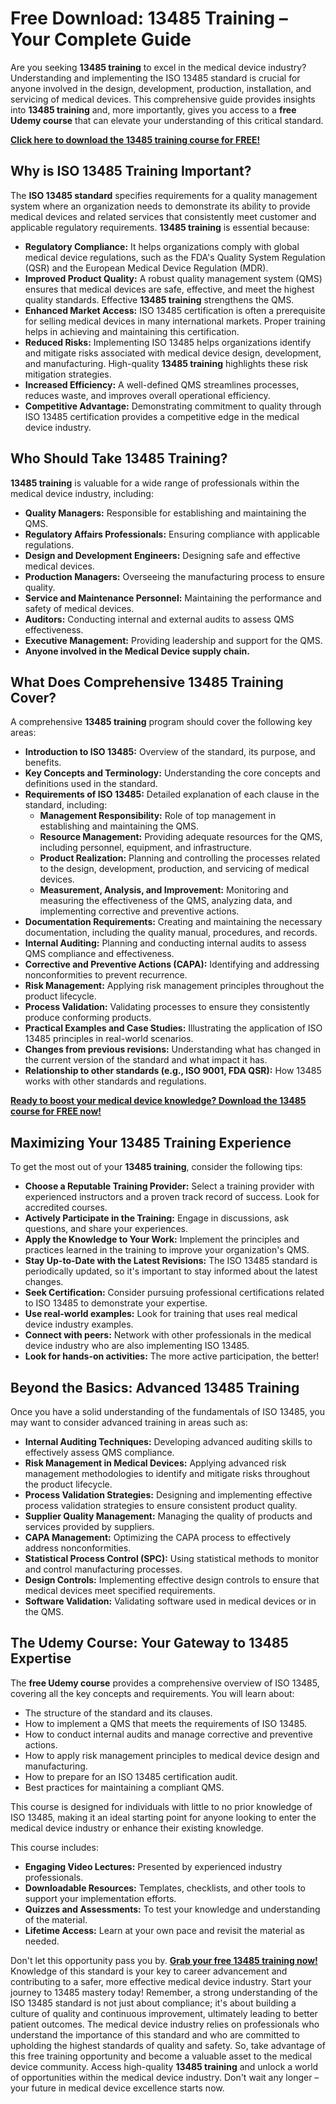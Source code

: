 # Free Download: 13485 Training – Your Complete Guide

Are you seeking **13485 training** to excel in the medical device industry? Understanding and implementing the ISO 13485 standard is crucial for anyone involved in the design, development, production, installation, and servicing of medical devices. This comprehensive guide provides insights into **13485 training** and, more importantly, gives you access to a **free Udemy course** that can elevate your understanding of this critical standard.

[**Click here to download the 13485 training course for FREE!**](https://udemywork.com/13485-training)

## Why is ISO 13485 Training Important?

The **ISO 13485 standard** specifies requirements for a quality management system where an organization needs to demonstrate its ability to provide medical devices and related services that consistently meet customer and applicable regulatory requirements.  **13485 training** is essential because:

*   **Regulatory Compliance:**  It helps organizations comply with global medical device regulations, such as the FDA's Quality System Regulation (QSR) and the European Medical Device Regulation (MDR).
*   **Improved Product Quality:** A robust quality management system (QMS) ensures that medical devices are safe, effective, and meet the highest quality standards.  Effective **13485 training** strengthens the QMS.
*   **Enhanced Market Access:**  ISO 13485 certification is often a prerequisite for selling medical devices in many international markets. Proper training helps in achieving and maintaining this certification.
*   **Reduced Risks:**  Implementing ISO 13485 helps organizations identify and mitigate risks associated with medical device design, development, and manufacturing. High-quality **13485 training** highlights these risk mitigation strategies.
*   **Increased Efficiency:** A well-defined QMS streamlines processes, reduces waste, and improves overall operational efficiency.
*   **Competitive Advantage:**  Demonstrating commitment to quality through ISO 13485 certification provides a competitive edge in the medical device industry.

## Who Should Take 13485 Training?

**13485 training** is valuable for a wide range of professionals within the medical device industry, including:

*   **Quality Managers:** Responsible for establishing and maintaining the QMS.
*   **Regulatory Affairs Professionals:** Ensuring compliance with applicable regulations.
*   **Design and Development Engineers:**  Designing safe and effective medical devices.
*   **Production Managers:** Overseeing the manufacturing process to ensure quality.
*   **Service and Maintenance Personnel:** Maintaining the performance and safety of medical devices.
*   **Auditors:**  Conducting internal and external audits to assess QMS effectiveness.
*   **Executive Management:** Providing leadership and support for the QMS.
*   **Anyone involved in the Medical Device supply chain.**

## What Does Comprehensive 13485 Training Cover?

A comprehensive **13485 training** program should cover the following key areas:

*   **Introduction to ISO 13485:** Overview of the standard, its purpose, and benefits.
*   **Key Concepts and Terminology:**  Understanding the core concepts and definitions used in the standard.
*   **Requirements of ISO 13485:**  Detailed explanation of each clause in the standard, including:
    *   **Management Responsibility:**  Role of top management in establishing and maintaining the QMS.
    *   **Resource Management:**  Providing adequate resources for the QMS, including personnel, equipment, and infrastructure.
    *   **Product Realization:**  Planning and controlling the processes related to the design, development, production, and servicing of medical devices.
    *   **Measurement, Analysis, and Improvement:**  Monitoring and measuring the effectiveness of the QMS, analyzing data, and implementing corrective and preventive actions.
*   **Documentation Requirements:**  Creating and maintaining the necessary documentation, including the quality manual, procedures, and records.
*   **Internal Auditing:**  Planning and conducting internal audits to assess QMS compliance and effectiveness.
*   **Corrective and Preventive Actions (CAPA):**  Identifying and addressing nonconformities to prevent recurrence.
*   **Risk Management:**  Applying risk management principles throughout the product lifecycle.
*   **Process Validation:**  Validating processes to ensure they consistently produce conforming products.
*   **Practical Examples and Case Studies:**  Illustrating the application of ISO 13485 principles in real-world scenarios.
*   **Changes from previous revisions:**  Understanding what has changed in the current version of the standard and what impact it has.
*   **Relationship to other standards (e.g., ISO 9001, FDA QSR):**  How 13485 works with other standards and regulations.

[**Ready to boost your medical device knowledge? Download the 13485 course for FREE now!**](https://udemywork.com/13485-training)

## Maximizing Your 13485 Training Experience

To get the most out of your **13485 training**, consider the following tips:

*   **Choose a Reputable Training Provider:**  Select a training provider with experienced instructors and a proven track record of success. Look for accredited courses.
*   **Actively Participate in the Training:**  Engage in discussions, ask questions, and share your experiences.
*   **Apply the Knowledge to Your Work:**  Implement the principles and practices learned in the training to improve your organization's QMS.
*   **Stay Up-to-Date with the Latest Revisions:**  The ISO 13485 standard is periodically updated, so it's important to stay informed about the latest changes.
*   **Seek Certification:** Consider pursuing professional certifications related to ISO 13485 to demonstrate your expertise.
*   **Use real-world examples:**  Look for training that uses real medical device industry examples.
*   **Connect with peers:**  Network with other professionals in the medical device industry who are also implementing ISO 13485.
*   **Look for hands-on activities:** The more active participation, the better!

## Beyond the Basics: Advanced 13485 Training

Once you have a solid understanding of the fundamentals of ISO 13485, you may want to consider advanced training in areas such as:

*   **Internal Auditing Techniques:**  Developing advanced auditing skills to effectively assess QMS compliance.
*   **Risk Management in Medical Devices:**  Applying advanced risk management methodologies to identify and mitigate risks throughout the product lifecycle.
*   **Process Validation Strategies:**  Designing and implementing effective process validation strategies to ensure consistent product quality.
*   **Supplier Quality Management:**  Managing the quality of products and services provided by suppliers.
*   **CAPA Management:** Optimizing the CAPA process to effectively address nonconformities.
*   **Statistical Process Control (SPC):** Using statistical methods to monitor and control manufacturing processes.
*   **Design Controls:** Implementing effective design controls to ensure that medical devices meet specified requirements.
*   **Software Validation:** Validating software used in medical devices or in the QMS.

## The Udemy Course: Your Gateway to 13485 Expertise

The **free Udemy course** provides a comprehensive overview of ISO 13485, covering all the key concepts and requirements. You will learn about:

*   The structure of the standard and its clauses.
*   How to implement a QMS that meets the requirements of ISO 13485.
*   How to conduct internal audits and manage corrective and preventive actions.
*   How to apply risk management principles to medical device design and manufacturing.
*   How to prepare for an ISO 13485 certification audit.
*   Best practices for maintaining a compliant QMS.

This course is designed for individuals with little to no prior knowledge of ISO 13485, making it an ideal starting point for anyone looking to enter the medical device industry or enhance their existing knowledge.

This course includes:

*   **Engaging Video Lectures:** Presented by experienced industry professionals.
*   **Downloadable Resources:** Templates, checklists, and other tools to support your implementation efforts.
*   **Quizzes and Assessments:** To test your knowledge and understanding of the material.
*   **Lifetime Access:**  Learn at your own pace and revisit the material as needed.

Don't let this opportunity pass you by. **[Grab your free 13485 training now!](https://udemywork.com/13485-training)** Knowledge of this standard is your key to career advancement and contributing to a safer, more effective medical device industry. Start your journey to 13485 mastery today! Remember, a strong understanding of the ISO 13485 standard is not just about compliance; it's about building a culture of quality and continuous improvement, ultimately leading to better patient outcomes. The medical device industry relies on professionals who understand the importance of this standard and who are committed to upholding the highest standards of quality and safety. So, take advantage of this free training opportunity and become a valuable asset to the medical device community. Access high-quality **13485 training** and unlock a world of opportunities within the medical device industry. Don't wait any longer – your future in medical device excellence starts now.
